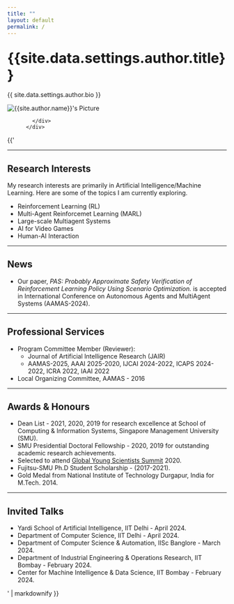 ```yaml
---
title: ""
layout: default
permalink: /
---
```

<!-- ---
title: ""
permalink: /
<span style="color:#180d8a">
--- -->

<section class="author">
  <div class="container">
    <div class="row">
      <div class="col col-12">
        <div class="author__inner">
          <div class="author__left">
            <h1 class="author__name"><span class="mytext2">
            <font size="6">{{site.data.settings.author.title}}</font>
            </span></h1>
            <p class="author__bio">{{ site.data.settings.author.bio }}</p>
  </div>
          <div class="author__right">
            <div class="author__image">                        
              <img class="lazy" data-src="{{ site.data.settings.author.image }}" alt="{{site.author.name}}'s Picture">
        
            </div>
          </div>

  </div>
  </div>
  </div>

{{'


---
## <span class="mytext">Research Interests</span>
My research interests are primarily in Artificial Intelligence/Machine Learning. Here are some of the topics I am currently exploring.
- Reinforcement Learning (RL)
- Multi-Agent Reinforcemet Learning (MARL)
- Large-scale Multiagent Systems
- AI for Video Games
- Human-AI Interaction

---
## <span class="mytext">News</span>

* Our paper, *PAS: Probably Approximate Safety Verification of Reinforcement Learning Policy Using Scenario Optimization.* is accepted in International Conference on Autonomous Agents and MultiAgent Systems (AAMAS-2024).

<!-- * Our paper, *Constrained Multiagent Reinforcement Learning for Large Agent Population.* is accepted in European Conference on Machine Learning and Principles and Practice of Knowledge Discovery in Databases (ECML PKDD-2022).

* Our paper, *Ship-Gan: Generative Modeling Based Maritime Traffic Simulator (Demo paper)* is accepted in International Conference on Autonomous Agents and MultiAgent Systems (AAMAS-2021). (<span style="color:red">**Best Demo Award**</span>)
 -->
---
## <span class="mytext">Professional Services</span>
* Program Committee Member (Reviewer): 
    *  Journal of Artificial Intelligence Research (JAIR)
    *  AAMAS-2025, AAAI 2025-2020, IJCAI 2024-2022, ICAPS 2024-2022, ICRA 2022, IAAI 2022<br/>
* Local Organizing Committee, AAMAS - 2016 <br/>


---
## <span class="mytext">Awards & Honours</span>
* Dean List - 2021, 2020, 2019 for research excellence at School of Computing & Information Systems, Singapore Management University (SMU).
* SMU Presidential Doctoral Fellowship - 2020, 2019  for outstanding academic research achievements.
* Selected to attend [Global Young Scientists Summit](https://gyss.nrf.gov.sg/) 2020.
* Fujitsu-SMU Ph.D Student Scholarship - (2017-2021).
* Gold Medal from National Institute of Technology Durgapur, India for M.Tech. 2014.

---
## <span class="mytext">Invited Talks</span>
* Yardi School of Artificial Intelligence, IIT Delhi - April 2024.
* Department of Computer Science, IIT Delhi - April 2024.
* Department of Computer Science & Automation, IISc Banglore - March 2024.
* Department of Industrial Engineering & Operations Research, IIT Bombay - February 2024.
* Center for Machine Intelligence & Data Science, IIT Bombay - February 2024.

' | markdownify }}

</div>

<br>

<center>
<script type="text/javascript" src="//rf.revolvermaps.com/0/0/4.js?i=512odiv1oxy&amp;m=0&amp;h=200&amp;c=ff0000&amp;r=40" async="async"></script>
</center>

</section>



<!-- Google tag (gtag.js) -->
<script async src="https://www.googletagmanager.com/gtag/js?id=G-68VGLWXFEG"></script>
<script>
  window.dataLayer = window.dataLayer || [];
  function gtag(){dataLayer.push(arguments);}
  gtag('js', new Date());

  gtag('config', 'G-68VGLWXFEG');
</script>